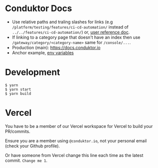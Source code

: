 # Conduktor Docs

- Use relative paths and traling slashes for links (e.g `/platform/testing/features/ci-cd-automation/` instead of `../../features/ci-cd-automation/`)
or, [user reference doc](/gateway/reference/user).
- If linking to a category page that doesn't have an index then use `/gateway/category/<category-name>` same for `/console/...`. 
- Production (main): https://docs.conduktor.io
- Anchor example, [env variables](docs/platform/get-started/configuration/env-variables.md#auditlog-export-properties)

# Development

```
$ yarn
$ yarn start
$ yarn build
```

# Vercel

You have to be a member of our Vercel workspace for Vercel to build your PR/commits.

Ensure you are a member using `@conduktor.io`, not your personal email (check your Github profile).

Or have someone from Vercel change this line each time as the latest commit. `Change me 1`.
